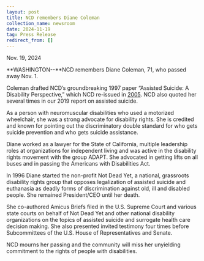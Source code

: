 ```yaml
---
layout: post
title: NCD remembers Diane Coleman
collection_name: newsroom
date: 2024-11-19
tag: Press Release
redirect_from: []
---
```

Nov. 19, 2024

**WASHINGTON--**NCD remembers Diane Coleman, 71, who passed away Nov. 1.

Coleman drafted NCD’s groundbreaking 1997 paper “Assisted Suicide: A Disability Perspective,” which NCD re-issued in [2005](https://www.ncd.gov/report/cover-memorandum-upon-the-reissuance-of-the-ncd-statement-opposing-legalization-of-assisted-suicide/). NCD also quoted her several times in our 2019 report on assisted suicide.

As a person with neuromuscular disabilities who used a motorized wheelchair, she was a strong advocate for disability rights. She is credited and known for pointing out the discriminatory double standard for who gets suicide prevention and who gets suicide assistance. 

Diane worked as a lawyer for the State of California, multiple leadership roles at organizations for independent living and was active in the disability rights movement with the group ADAPT. She advocated in getting lifts on all buses and in passing the Americans with Disabilities Act.

In 1996 Diane started the non-profit Not Dead Yet, a national, grassroots disability rights group that opposes legalization of assisted suicide and euthanasia as deadly forms of discrimination against old, ill and disabled people. She remained President/CEO until her death. 

She co-authored Amicus Briefs filed in the U.S. Supreme Court and various state courts on behalf of Not Dead Yet and other national disability organizations on the topics of assisted suicide and surrogate health care decision making. She also presented invited testimony four times before Subcommittees of the U.S. House of Representatives and Senate.

NCD mourns her passing and the community will miss her unyielding commitment to the rights of people with disabilities.
